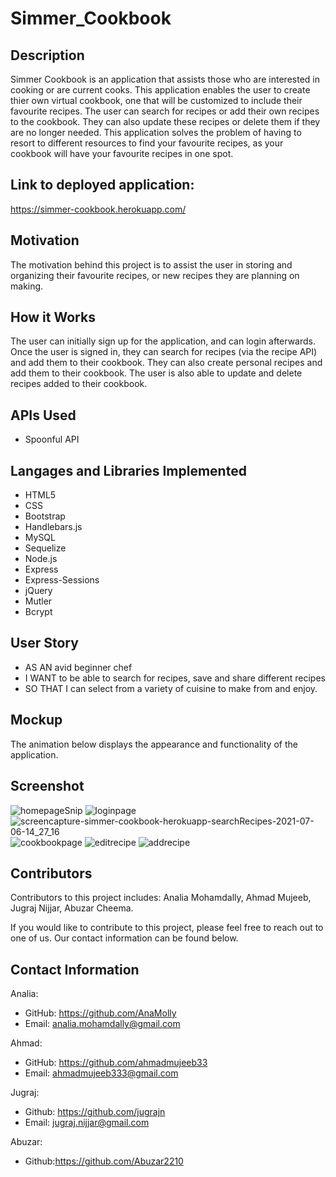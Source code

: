 # Simmer_Cookbook

## Description

Simmer Cookbook is an application that assists those who are interested in cooking or are current cooks. This application enables the user to create thier own virtual cookbook, one that will be customized to include their favourite recipes. The user can search for recipes or add their own recipes to the cookbook. They can also update these recipes or delete them if they are no longer needed. This application solves the problem of having to resort to different resources to find your favourite recipes, as your cookbook will have your favourite recipes in one spot. 

## Link to deployed application: 

https://simmer-cookbook.herokuapp.com/

## Motivation

The motivation behind this project is to assist the user in storing and organizing their favourite recipes, or new recipes they are planning on making.

## How it Works

The user can initially sign up for the application, and can login afterwards. Once the user is signed in, they can search for recipes (via the recipe API) and add them to their cookbook. They can also create personal recipes and add them to their cookbook. The user is also able to update and delete recipes added to their cookbook.

## APIs Used

* Spoonful API

## Langages and Libraries Implemented

* HTML5
* CSS
* Bootstrap
* Handlebars.js
* MySQL
* Sequelize
* Node.js
* Express
* Express-Sessions
* jQuery
* Mutler
* Bcrypt


## User Story

* AS AN avid beginner chef
* I WANT to be able to search for recipes, save and share different recipes 
* SO THAT I can select from a variety of cuisine to make from and enjoy.

## Mockup

The animation below displays the appearance and functionality of the application.

## Screenshot
![homepageSnip](https://user-images.githubusercontent.com/83045173/124649248-3dcfef80-de66-11eb-9ca3-fa9da5417834.PNG)
![loginpage](https://user-images.githubusercontent.com/83045173/124648195-f7c65c00-de64-11eb-9757-9176518a9878.png)
![screencapture-simmer-cookbook-herokuapp-searchRecipes-2021-07-06-14_27_16](https://user-images.githubusercontent.com/83045173/124649374-65bf5300-de66-11eb-80e8-1c90e9c5a10a.png)
![cookbookpage](https://user-images.githubusercontent.com/83045173/124648257-0f9de000-de65-11eb-9601-46600b4fe5cb.png)
![editrecipe](https://user-images.githubusercontent.com/83045173/124648287-19bfde80-de65-11eb-95a5-e7fcdd7529e7.png)
![addrecipe](https://user-images.githubusercontent.com/83045173/124648342-26443700-de65-11eb-91be-6a4a6640a751.png)


## Contributors

Contributors to this project includes:
Analia Mohamdally, Ahmad Mujeeb, Jugraj Nijjar, Abuzar Cheema.

If you would like to contribute to this project, please feel free to reach out to one of us. Our contact information can be found below.


## Contact Information
Analia: 
- GitHub: https://github.com/AnaMolly
- Email: analia.mohamdally@gmail.com

Ahmad: 
- GitHub: https://github.com/ahmadmujeeb33
- Email: ahmadmujeeb333@gmail.com

Jugraj:
- Github: https://github.com/jugrajn
- Email: jugraj.nijjar@gmail.com

Abuzar:
- Github:https://github.com/Abuzar2210 

